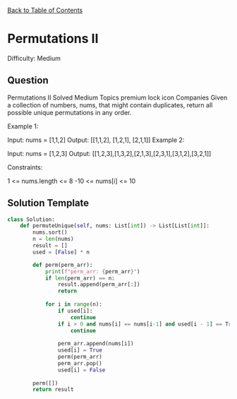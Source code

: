 [Back to Table of Contents](../../README.md)

# Permutations II
Difficulty: Medium

## Question
Permutations II
Solved
Medium
Topics
premium lock icon
Companies
Given a collection of numbers, nums, that might contain duplicates, return all possible unique permutations in any order.

 

Example 1:

Input: nums = [1,1,2]
Output:
[[1,1,2],
 [1,2,1],
 [2,1,1]]
Example 2:

Input: nums = [1,2,3]
Output: [[1,2,3],[1,3,2],[2,1,3],[2,3,1],[3,1,2],[3,2,1]]
 

Constraints:

1 <= nums.length <= 8
-10 <= nums[i] <= 10

## Solution Template
```python
class Solution:
    def permuteUnique(self, nums: List[int]) -> List[List[int]]:
        nums.sort()
        n = len(nums)
        result = []
        used = [False] * n

        def perm(perm_arr):
            print(f"perm_arr: {perm_arr}")
            if len(perm_arr) == n:
                result.append(perm_arr[:])
                return
            
            for i in range(n):
                if used[i]:
                    continue
                if i > 0 and nums[i] == nums[i-1] and used[i - 1] == True:
                    continue
                
                perm_arr.append(nums[i])
                used[i] = True
                perm(perm_arr)
                perm_arr.pop()
                used[i] = False
        
        perm([])
        return result
        
```
